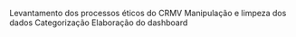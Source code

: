 Levantamento dos processos éticos do CRMV
Manipulação e limpeza dos dados
Categorização
Elaboração do dashboard

